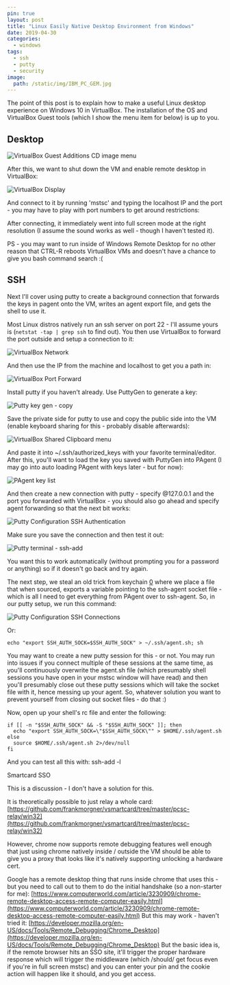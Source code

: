 ```yaml
---
pin: true
layout: post
title: "Linux Easily Native Desktop Environment from Windows"                                       
date: 2019-04-30
categories:                                         
  - windows
tags:
  - ssh
  - putty
  - security
image:
  path: /static/img/IBM_PC_GEM.jpg
---
```


The point of this post is to explain how to make a useful Linux desktop experience on Windows 10 in VirtualBox. The installation of the OS and VirtualBox Guest tools (which I show the menu item for below) is up to you.

## Desktop

![VirtualBox Guest Additions CD image menu](/static/img/putty-vbox/vbox-guest-additions-menu.png)

After this, we want to shut down the VM and enable remote desktop in VirtualBox:

![VirtualBox Display](/static/img/putty-vbox/vbox-display.png)

And connect to it by running 'mstsc' and typing the localhost IP and the port - you may have to play with port numbers to get around restrictions:

After connecting, it immediately went into full screen mode at the right resolution (I assume the sound works as well - though I haven't tested it).

PS - you may want to run inside of Windows Remote Desktop for no other reason that CTRL-R reboots VirtualBox VMs and doesn't have a chance to give you bash command search :(

## SSH

Next I'll cover using putty to create a background connection that forwards the keys in pagent onto the VM, writes an agent export file, and gets the shell to use it.

Most Linux distros natively run an ssh server on port 22 - I'll assume yours is (`netstat -tap | grep ssh` to find out). You then use VirtualBox to forward the port outside and setup a connection to it:

![VirtualBox Network](/static/img/putty-vbox/vbox-network.png)

And then use the IP from the machine and localhost to get you a path in:

![VirtualBox Port Forward](/static/img/putty-vbox/vbox-port-forward.png)

Install putty if you haven't already. Use PuttyGen to generate a key:

![Putty key gen - copy](/static/img/putty-vbox/putty-key-gen-copy.png)

Save the private side for putty to use and copy the public side into the VM (enable keyboard sharing for this - probably disable afterwards):

![VirtualBox Shared Clipboard menu](/static/img/putty-vbox/vbox-shared-clopboard-menu.png)

And paste it into ~/.ssh/authorized_keys with your favorite terminal/editor. After this, you'll want to load the key you saved with PuttyGen into PAgent (I may go into auto loading PAgent with keys later - but for now):

![PAgent key list](/static/img/putty-vbox/pagent-key-list.png)

And then create a new connection with putty - specify <user>@127.0.0.1 and the port you forwarded with VirtualBox - you should also go ahead and specify agent forwarding so that the next bit works:

![Putty Configuration SSH Authentication](/static/img/putty-vbox/putty-config-ssh-auth.png)

Make sure you save the connection and then test it out:

![Putty terminal - ssh-add](/static/img/putty-vbox/putty-term-ssh-add.png)

You want this to work automatically (without prompting you for a password or anything) so if it doesn't go back and try again.

The next step, we steal an old trick from keychain [0] where we place a file that when sourced, exports a variable pointing to the ssh-agent socket file - which is all I need to get everything from PAgent over to ssh-agent. So, in our putty setup, we run this command:

![Putty Configuration SSH Connections](/static/img/putty-vbox/putty-config-ssh-connection.png)

Or:

```console
echo "export SSH_AUTH_SOCK=$SSH_AUTH_SOCK" > ~/.ssh/agent.sh; sh
```

You may want to create a new putty session for this - or not. You may run into issues if you connect multiple of these sessions at the same time, as you'll continuously overwrite the agent.sh file (which presumably shell sessions you have open in your mstsc window will have read) and then you'll presumably close out these putty sessions which will take the socket file with it, hence messing up your agent. So, whatever solution you want to prevent yourself from closing out socket files - do that :)

Now, open up your shell's rc file and enter the following:

```shell
if [[ -n "$SSH_AUTH_SOCK" && -S "$SSH_AUTH_SOCK" ]]; then
  echo "export SSH_AUTH_SOCK=\"$SSH_AUTH_SOCK\"" > $HOME/.ssh/agent.sh
else
  source $HOME/.ssh/agent.sh 2>/dev/null
fi
```

And you can test all this with: ssh-add -l

Smartcard SSO

This is a discussion - I don't have a solution for this.

It is theoretically possible to just relay a whole card: [https://github.com/frankmorgner/vsmartcard/tree/master/pcsc-relay/win32](https://github.com/frankmorgner/vsmartcard/tree/master/pcsc-relay/win32)

However, chrome now supports remote debugging features well enough that just using chrome natively inside / outside the VM should be able to give you a proxy that looks like it's natively supporting unlocking a hardware cert.

Google has a remote desktop thing that runs inside chrome that uses this - but you need to call out to them to do the initial handshake (so a non-starter for me): [https://www.computerworld.com/article/3230909/chrome-remote-desktop-access-remote-computer-easily.html](https://www.computerworld.com/article/3230909/chrome-remote-desktop-access-remote-computer-easily.html)
But this may work - haven't tried it: [https://developer.mozilla.org/en-US/docs/Tools/Remote_Debugging/Chrome_Desktop](https://developer.mozilla.org/en-US/docs/Tools/Remote_Debugging/Chrome_Desktop)
But the basic idea is, if the remote browser hits an SSO site, it'll trigger the proper hardware response which will trigger the middleware (which /should/ get focus even if you're in full screen mstsc) and you can enter your pin and the cookie action will happen like it should, and you get access.

[0]: https://github.com/funtoo/keychain
